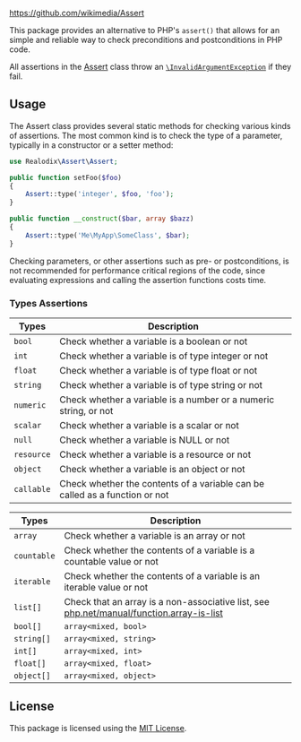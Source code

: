 https://github.com/wikimedia/Assert

This package provides an alternative to PHP's `assert()` that allows for an simple and reliable way
to check preconditions and postconditions in PHP code.

All assertions in the [Assert](src/Assert.php) class throw an [`\InvalidArgumentException`](https://www.php.net/manual/en/class.invalidargumentexception.php) if they fail.

Usage
-------

The Assert class provides several static methods for checking various kinds of assertions. The most
common kind is to check the type of a parameter, typically in a constructor or a setter method:

```php
use Realodix\Assert\Assert;

public function setFoo($foo)
{
    Assert::type('integer', $foo, 'foo');
}

public function __construct($bar, array $bazz)
{
    Assert::type('Me\MyApp\SomeClass', $bar);
}
```

Checking parameters, or other assertions such as pre- or postconditions, is not recommended for
performance critical regions of the code, since evaluating expressions and calling the assertion
functions costs time.

### Types Assertions

Types       | Description
----------- | ------------------------------------------------------------------
`bool`      | Check whether a variable is a boolean or not
`int`       | Check whether a variable is of type integer or not
`float`     | Check whether a variable is of type float or not
`string`    | Check whether a variable is of type string or not
`numeric`   | Check whether a variable is a number or a numeric string, or not
`scalar`    | Check whether a variable is a scalar or not
`null`      | Check whether a variable is NULL or not
`resource`  | Check whether a variable is a resource or not
`object`    | Check whether a variable is an object or not
`callable`  | Check whether the contents of a variable can be called as a function or not

Types       | Description
----------- | ------------------------------------------------------------------
`array`     | Check whether a variable is an array or not
`countable` | Check whether the contents of a variable is a countable value or not
`iterable`  | Check whether the contents of a variable is an iterable value or not
`list[]`    | Check that an array is a non-associative list, see [php.net/manual/function.array-is-list](https://www.php.net/manual/en/function.array-is-list.php)
`bool[]`    | `array<mixed, bool>`
`string[]`  | `array<mixed, string>`
`int[]`     | `array<mixed, int>`
`float[]`   | `array<mixed, float>`
`object[]`  | `array<mixed, object>`


## License

This package is licensed using the [MIT License](/LICENSE).
